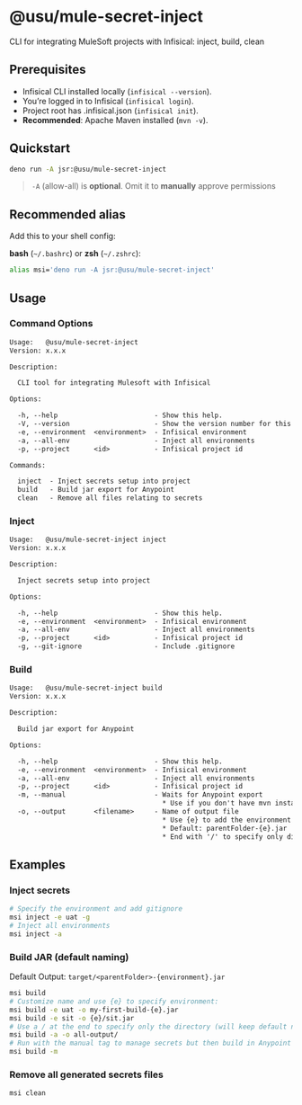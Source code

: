 # @usu/mule-secret-inject

CLI for integrating MuleSoft projects with Infisical: inject, build, clean

## Prerequisites

- Infisical CLI installed locally (`infisical --version`).
- You’re logged in to Infisical (`infisical login`).
- Project root has .infisical.json (`infisical init`).
- **Recommended**: Apache Maven installed (`mvn -v`).

## Quickstart

```sh
deno run -A jsr:@usu/mule-secret-inject
```

> `-A` (allow-all) is **optional**. Omit it to **manually** approve permissions

## Recommended alias

Add this to your shell config:

**bash** (`~/.bashrc`) or **zsh** (`~/.zshrc`):

```sh
alias msi='deno run -A jsr:@usu/mule-secret-inject'
```

## Usage

### Command Options

```txt
Usage:   @usu/mule-secret-inject
Version: x.x.x                  

Description:

  CLI tool for integrating Mulesoft with Infisical

Options:

  -h, --help                        - Show this help.                            
  -V, --version                     - Show the version number for this program.  
  -e, --environment  <environment>  - Infisical environment                      
  -a, --all-env                     - Inject all environments                    
  -p, --project      <id>           - Infisical project id                       

Commands:

  inject  - Inject secrets setup into project   
  build   - Build jar export for Anypoint       
  clean   - Remove all files relating to secrets
```

### Inject

```txt
Usage:   @usu/mule-secret-inject inject
Version: x.x.x                         

Description:

  Inject secrets setup into project

Options:

  -h, --help                        - Show this help.          
  -e, --environment  <environment>  - Infisical environment    
  -a, --all-env                     - Inject all environments  
  -p, --project      <id>           - Infisical project id     
  -g, --git-ignore                  - Include .gitignore
```

### Build

```txt
Usage:   @usu/mule-secret-inject build
Version: x.x.x                        

Description:

  Build jar export for Anypoint

Options:

  -h, --help                        - Show this help.                           
  -e, --environment  <environment>  - Infisical environment                     
  -a, --all-env                     - Inject all environments                   
  -p, --project      <id>           - Infisical project id                      
  -m, --manual                      - Waits for Anypoint export                 
                                      * Use if you don't have mvn installed     
  -o, --output       <filename>     - Name of output file                       
                                      * Use {e} to add the environment          
                                      * Default: parentFolder-{e}.jar           
                                      * End with '/' to specify only directory
```

## Examples

### Inject secrets

```sh
# Specify the environment and add gitignore
msi inject -e uat -g
# Inject all environments
msi inject -a
```

### Build JAR (default naming)

Default Output: `target/<parentFolder>-{environment}.jar`

```sh
msi build
# Customize name and use {e} to specify environment:
msi build -e uat -o my-first-build-{e}.jar
msi build -e sit -o {e}/sit.jar
# Use a / at the end to specify only the directory (will keep default name):
msi build -a -o all-output/
# Run with the manual tag to manage secrets but then build in Anypoint instead of automatically with mvn
msi build -m
```

### Remove all generated secrets files

```sh
msi clean
```
